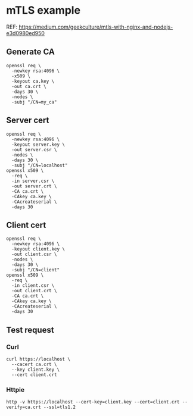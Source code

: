 # mTLS example
REF: https://medium.com/geekculture/mtls-with-nginx-and-nodejs-e3d0980ed950

## Generate CA
```shell
openssl req \
  -newkey rsa:4096 \
  -x509 \
  -keyout ca.key \
  -out ca.crt \
  -days 30 \
  -nodes \
  -subj "/CN=my_ca"
```


## Server cert
```shell
openssl req \
  -newkey rsa:4096 \
  -keyout server.key \
  -out server.csr \
  -nodes \
  -days 30 \
  -subj "/CN=localhost"
openssl x509 \
  -req \
  -in server.csr \
  -out server.crt \
  -CA ca.crt \
  -CAkey ca.key \
  -CAcreateserial \
  -days 30
```

## Client cert
```shell
openssl req \
  -newkey rsa:4096 \
  -keyout client.key \
  -out client.csr \
  -nodes \
  -days 30 \
  -subj "/CN=client"
openssl x509 \
  -req \
  -in client.csr \
  -out client.crt \
  -CA ca.crt \
  -CAkey ca.key \
  -CAcreateserial \
  -days 30
```



## Test request
### Curl
```shell
curl https://localhost \
  --cacert ca.crt \
  --key client.key \
  --cert client.crt
```

### Httpie
```shell
http -v https://localhost --cert-key=client.key --cert=client.crt --verify=ca.crt --ssl=tls1.2
```
